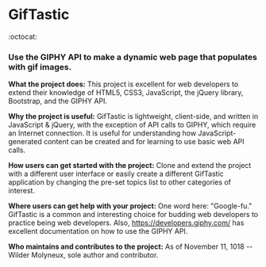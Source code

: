 # GifTastic
:octocat:
### Use the GIPHY API to make a dynamic web page that populates with gif images.

**What the project does:**
This project is excellent for web developers to extend their knowledge of HTML5, CSS3, JavaScript, the jQuery library, Bootstrap, and the GIPHY API.

**Why the project is useful:**
GifTastic  is lightweight, client-side, and written in JavaScript & jQuery, with the exception of API calls to GIPHY, which require an Internet connection. It is useful for understanding how JavaScript-generated content can be created and for learning to use basic web API calls.

**How users can get started with the project:**
Clone and extend the project with a different user interface or easily create a different GifTastic application by changing the pre-set topics list to other categories of interest.

**Where users can get help with your project:**
One word here: "Google-fu." GifTastic is a common and interesting choice for budding web developers to practice being web developers. Also, https://developers.giphy.com/ has excellent documentation on how to use the GIPHY API.

**Who maintains and contributes to the project:**
As of November 11, 1018 -- Wilder Molyneux, sole author and contributor.
